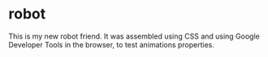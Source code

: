 # robot
 This is my new robot friend. It was assembled using CSS and using Google Developer Tools in the browser, to test animations properties. 
